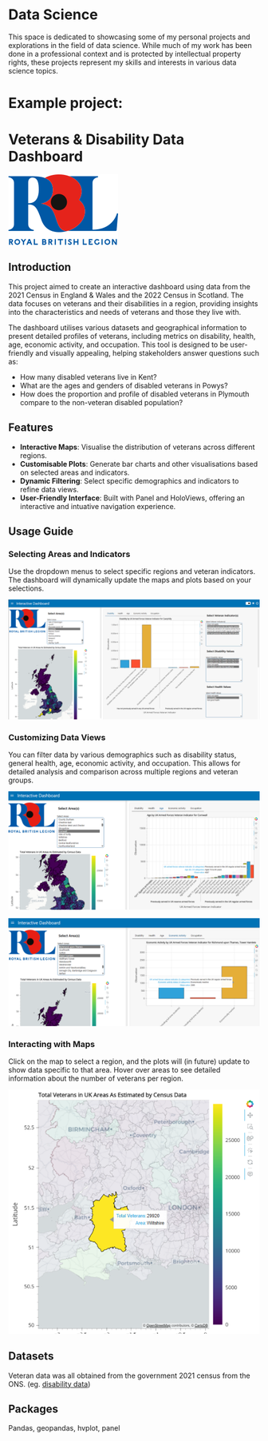 # Data Science

This space is dedicated to showcasing some of my personal projects and explorations in the field of data science. While much of my work has been done in a professional context and is protected by intellectual property rights, these projects represent my skills and interests in various data science topics.

# Example project:

# Veterans & Disability Data Dashboard

![Royal_British_Legion_logo.png](https://github.com/trow-land/Data-Science/blob/main/Royal%20British%20Legion%20Interactive%20Data%20Tool/images/Royal_British_Legion_logo.png)

## Introduction

This project aimed to create an interactive dashboard using data from the 2021 Census in England & Wales and the 2022 Census in Scotland. The data focuses on veterans and their disabilities in a region, providing insights into the characteristics and needs of veterans and those they live with.

The dashboard utilises various datasets and geographical information to present detailed profiles of veterans, including metrics on disability, health, age, economic activity, and occupation. This tool is designed to be user-friendly and visually appealing, helping stakeholders answer questions such as:

- How many disabled veterans live in Kent?
- What are the ages and genders of disabled veterans in Powys?
- How does the proportion and profile of disabled veterans in Plymouth compare to the non-veteran disabled population?

## Features

- **Interactive Maps**: Visualise the distribution of veterans across different regions.
- **Customisable Plots**: Generate bar charts and other visualisations based on selected areas and indicators.
- **Dynamic Filtering**: Select specific demographics and indicators to refine data views.
- **User-Friendly Interface**: Built with Panel and HoloViews, offering an interactive and intuative navigation experience.

## Usage Guide

### Selecting Areas and Indicators

Use the dropdown menus to select specific regions and veteran indicators. The dashboard will dynamically update the maps and plots based on your selections.

![cearphilly disibility plots](https://github.com/trow-land/Data-Science/blob/main/Royal%20British%20Legion%20Interactive%20Data%20Tool/images/caerphilly_disability.png)

### Customizing Data Views

You can filter data by various demographics such as disability status, general health, age, economic activity, and occupation. This allows for detailed analysis and comparison across multiple regions and veteran groups.

![Veteran Ages Cornwall](https://github.com/trow-land/Data-Science/blob/main/Royal%20British%20Legion%20Interactive%20Data%20Tool/images/vet%20ages%20cornwall.png)

![Richmond and Tower Hamlets Economic Activity](https://github.com/trow-land/Data-Science/blob/main/Royal%20British%20Legion%20Interactive%20Data%20Tool/images/richmond_towerhamlets_economic_act_hover.png)

### Interacting with Maps

Click on the map to select a region, and the plots will (in future) update to show data specific to that area. Hover over areas to see detailed information about the number of veterans per region.

![Wiltshite Total Veterans](https://github.com/trow-land/Data-Science/blob/main/Royal%20British%20Legion%20Interactive%20Data%20Tool/images/wiltshire_total_vets.png)

## Datasets
Veteran data was all obtained from the government 2021 census from the ONS. (eg. [disability data](https://www.ons.gov.uk/datasets/RM143/editions/2021/versions/2))

## Packages
Pandas, geopandas, hvplot, panel

